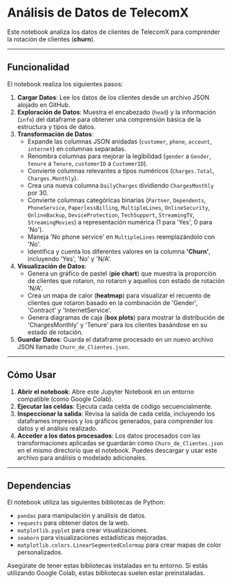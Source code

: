 # Análisis de Datos de TelecomX

Este notebook analiza los datos de clientes de TelecomX para comprender la rotación de clientes (**churn**).

---

## Funcionalidad

El notebook realiza los siguientes pasos:
1.  **Cargar Datos**: Lee los datos de los clientes desde un archivo JSON alojado en GitHub.
2.  **Exploración de Datos**: Muestra el encabezado (`head`) y la información (`info`) del dataframe para obtener una comprensión básica de la estructura y tipos de datos.
3.  **Transformación de Datos**:
    * Expande las columnas JSON anidadas (`customer`, `phone`, `account`, `internet`) en columnas separadas.
    * Renombra columnas para mejorar la legibilidad (`gender` a `Gender`, `tenure` a `Tenure`, `customerID` a `CustomerID`).
    * Convierte columnas relevantes a tipos numéricos (`Charges.Total`, `Charges.Monthly`).
    * Crea una nueva columna `DailyCharges` dividiendo `ChargesMonthly` por 30.
    * Convierte columnas categóricas binarias (`Partner`, `Dependents`, `PhoneService`, `PaperlessBilling`, `MultipleLines`, `OnlineSecurity`, `OnlineBackup`, `DeviceProtection`, `TechSupport`, `StreamingTV`, `StreamingMovies`) a representación numérica (1 para 'Yes', 0 para 'No').
    * Maneja 'No phone service' en `MultipleLines` reemplazándolo con 'No'.
    * Identifica y cuenta los diferentes valores en la columna **'Churn'**, incluyendo 'Yes', 'No' y 'N/A'.
4.  **Visualización de Datos**:
    * Genera un gráfico de pastel (**pie chart**) que muestra la proporción de clientes que rotaron, no rotaron y aquellos con estado de rotación 'N/A'.
    * Crea un mapa de calor (**heatmap**) para visualizar el recuento de clientes que rotaron basado en la combinación de 'Gender', 'Contract' y 'InternetService'.
    * Genera diagramas de caja (**box plots**) para mostrar la distribución de 'ChargesMonthly' y 'Tenure' para los clientes basándose en su estado de rotación.
5.  **Guardar Datos**: Guarda el dataframe procesado en un nuevo archivo JSON llamado `Churn_de_Clientes.json`.

---

## Cómo Usar

1.  **Abrir el notebook**: Abre este Jupyter Notebook en un entorno compatible (como Google Colab).
2.  **Ejecutar las celdas**: Ejecuta cada celda de código secuencialmente.
3.  **Inspeccionar la salida**: Revisa la salida de cada celda, incluyendo los dataframes impresos y los gráficos generados, para comprender los datos y el análisis realizado.
4.  **Acceder a los datos procesados**: Los datos procesados con las transformaciones aplicadas se guardarán como `Churn_de_Clientes.json` en el mismo directorio que el notebook. Puedes descargar y usar este archivo para análisis o modelado adicionales.

---

## Dependencias

El notebook utiliza las siguientes bibliotecas de Python:

* `pandas` para manipulación y análisis de datos.
* `requests` para obtener datos de la web.
* `matplotlib.pyplot` para crear visualizaciones.
* `seaborn` para visualizaciones estadísticas mejoradas.
* `matplotlib.colors.LinearSegmentedColormap` para crear mapas de color personalizados.

Asegúrate de tener estas bibliotecas instaladas en tu entorno. Si estás utilizando Google Colab, estas bibliotecas suelen estar preinstaladas.
